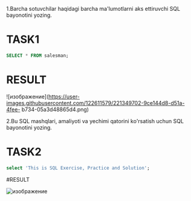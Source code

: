1.Barcha sotuvchilar haqidagi barcha ma'lumotlarni aks ettiruvchi SQL bayonotini yozing.

# TASK1

```sql
SELECT * FROM salesman;
```

# RESULT

![изображение](https://user-images.githubusercontent.com/122611579/221349702-9ce144d8-d51a-4fee-            b734-05a3d48865d4.png)


2.Bu SQL mashqlari, amaliyoti va yechimi qatorini ko'rsatish uchun SQL bayonotini yozing.

# TASK2

```sql
select 'This is SQL Exercise, Practice and Solution';
```

#RESULT

![изображение](https://user-images.githubusercontent.com/122611579/221350078-8daa773f-e04d-4c1f-bd62-71c047b38035.png)
